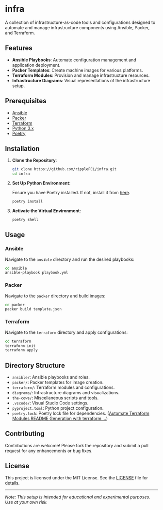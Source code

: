 # infra

A collection of infrastructure-as-code tools and configurations designed to automate and manage infrastructure components using Ansible, Packer, and Terraform.

## Features

- **Ansible Playbooks**: Automate configuration management and application deployment.
- **Packer Templates**: Create machine images for various platforms.
- **Terraform Modules**: Provision and manage infrastructure resources.
- **Infrastructure Diagrams**: Visual representations of the infrastructure setup.

## Prerequisites

- [Ansible](https://www.ansible.com/)
- [Packer](https://www.packer.io/)
- [Terraform](https://www.terraform.io/)
- [Python 3.x](https://www.python.org/)
- [Poetry](https://python-poetry.org/)

## Installation

1. **Clone the Repository**:

   ```bash
   git clone https://github.com/rippleFCL/infra.git
   cd infra
   ```

2. **Set Up Python Environment**:

   Ensure you have Poetry installed. If not, install it from [here](https://python-poetry.org/docs/#installation).

   ```bash
   poetry install
   ```

3. **Activate the Virtual Environment**:

   ```bash
   poetry shell
   ```

## Usage

### Ansible

Navigate to the `ansible` directory and run the desired playbooks:

```bash
cd ansible
ansible-playbook playbook.yml
```

### Packer

Navigate to the `packer` directory and build images:

```bash
cd packer
packer build template.json
```

### Terraform

Navigate to the `terraform` directory and apply configurations:

```bash
cd terraform
terraform init
terraform apply
```

## Directory Structure

- `ansible/`: Ansible playbooks and roles.
- `packer/`: Packer templates for image creation.
- `terraform/`: Terraform modules and configurations.
- `diagrams/`: Infrastructure diagrams and visualizations.
- `the-cows/`: Miscellaneous scripts and tools.
- `.vscode/`: Visual Studio Code settings.
- `pyproject.toml`: Python project configuration.
- `poetry.lock`: Poetry lock file for dependencies. ([Automate Terraform Modules README Generation with terraform ...](https://skundunotes.com/2025/01/10/automate-terraform-modules-readme-generation-with-terraform-docs-and-github-actions/?utm_source=chatgpt.com))

## Contributing

Contributions are welcome! Please fork the repository and submit a pull request for any enhancements or bug fixes.

## License

This project is licensed under the MIT License. See the [LICENSE](LICENSE) file for details.

---

*Note: This setup is intended for educational and experimental purposes. Use at your own risk.* 
